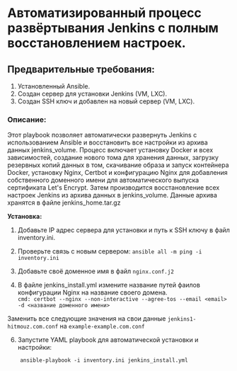 # Автоматизированный процесс развёртывания Jenkins с полным восстановлением настроек.

## Предварительные требования:

1. Установленный Ansible.
2. Создан сервер для установки Jenkins (VM, LXC).
3. Создан SSH ключ и добавлен на новый сервер (VM, LXC).

### Описание:
Этот playbook позволяет автоматически развернуть Jenkins с использованием Ansible и восстановить все настройки из архива данных jenkins_volume. Процесс включает установку Docker и всех зависимостей, создание нового тома для хранения данных, загрузку резервных копий данных в том, скачивание образа и запуск контейнера Docker, установку Nginx, Certbot и конфигурацию Nginx для добавления собственного доменного имени для автоматического выпуска сертификата Let's Encrypt. Затем производится восстановление всех настроек Jenkins из архива данных в jenkins_volume. Данные архива хранятся в файле jenkins_home.tar.gz

**Установка:** 

1. Добавьте IP адрес сервера для установки и путь к SSH ключу в файл inventory.ini.

2. Проверьте связь с новым сервером: `ansible all -m ping -i inventory.ini`

3. Добавьте своё доменное имя в файл `nginx.conf.j2`

4. В файле jenkins_install.yml измените название путей фаилов конфигурации Nginx на название своего домена.\
`cmd: certbot --nginx --non-interactive --agree-tos --email <email> -d <название доменного имени>`

Заменить все следующие значения на свои данные
`jenkins1-hitmouz.com.conf` на `example-example.com.conf`

6. Запустите YAML playbook для автоматической установки и настройки:
```
    ansible-playbook -i inventory.ini jenkins_install.yml
```
